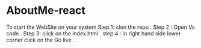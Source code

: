 # AboutMe-react

To start the WebSite on your system
 Step 1: clon the repo .
 Step 2 : Open Vs code .
 Step 3: click on the index.html .
 step 4 : in right hand side lower corner click on the Go live .
